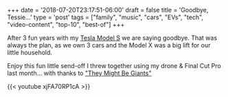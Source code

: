 +++
date = '2018-07-20T23:17:51-06:00'
draft = false
title = 'Goodbye, Tessie...'
type = 'post'
tags = ["family", "music", "cars", "EVs", "tech", "video-content", "top-10", "best-of"]
+++

After 3 fun years with my <a href="http://julianwest.me/Blog/posts/dangerhighvoltage/">Tesla Model S</a> we are saying goodbye.  That was always the plan, as we own 3 cars and the Model X was a big lift for our little household. <br />

Enjoy this fun little send-off I threw together using my drone & Final Cut Pro last month... with thanks to ["They Might Be Giants"](https://en.wikipedia.org/wiki/They_Might_Be_Giants)


<div class="video">
{{< youtube xjFA70RP1cA >}}
</div>